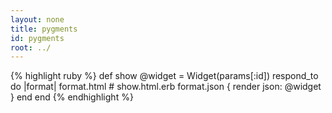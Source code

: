 ```yaml
---
layout: none
title: pygments
id: pygments
root: ../
---
```


<head>
    <title>pygments</title>
    <link media="all" rel="stylesheet" type="text/css" href="../assets/pygments/syntax.css" />
</head>

<body>
    {% highlight ruby %}
    def show
    @widget = Widget(params[:id])
    respond_to do |format|
        format.html # show.html.erb
        format.json { render json: @widget }
    end
    end
    {% endhighlight %}
</body>